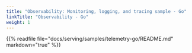 ```yaml
---
title: "Observability: Monitoring, logging, and tracing sample - Go"
linkTitle: "Observability - Go"
weight: 1
---
```


{{% readfile file="docs/serving/samples/telemetry-go/README.md" markdown="true" %}}
